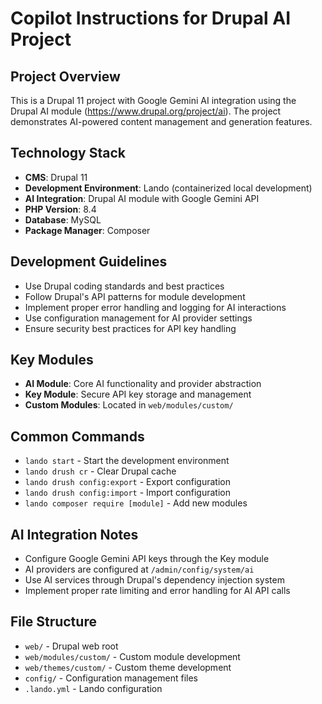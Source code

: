 # Copilot Instructions for Drupal AI Project

<!-- Use this file to provide workspace-specific custom instructions to Copilot. For more details, visit https://code.visualstudio.com/docs/copilot/copilot-customization#_use-a-githubcopilotinstructionsmd-file -->

## Project Overview
This is a Drupal 11 project with Google Gemini AI integration using the Drupal AI module (https://www.drupal.org/project/ai). The project demonstrates AI-powered content management and generation features.

## Technology Stack
- **CMS**: Drupal 11
- **Development Environment**: Lando (containerized local development)
- **AI Integration**: Drupal AI module with Google Gemini API
- **PHP Version**: 8.4
- **Database**: MySQL
- **Package Manager**: Composer

## Development Guidelines
- Use Drupal coding standards and best practices
- Follow Drupal's API patterns for module development
- Implement proper error handling and logging for AI interactions
- Use configuration management for AI provider settings
- Ensure security best practices for API key handling

## Key Modules
- **AI Module**: Core AI functionality and provider abstraction
- **Key Module**: Secure API key storage and management
- **Custom Modules**: Located in `web/modules/custom/`

## Common Commands
- `lando start` - Start the development environment
- `lando drush cr` - Clear Drupal cache
- `lando drush config:export` - Export configuration
- `lando drush config:import` - Import configuration
- `lando composer require [module]` - Add new modules

## AI Integration Notes
- Configure Google Gemini API keys through the Key module
- AI providers are configured at `/admin/config/system/ai`
- Use AI services through Drupal's dependency injection system
- Implement proper rate limiting and error handling for AI API calls

## File Structure
- `web/` - Drupal web root
- `web/modules/custom/` - Custom module development
- `web/themes/custom/` - Custom theme development
- `config/` - Configuration management files
- `.lando.yml` - Lando configuration
